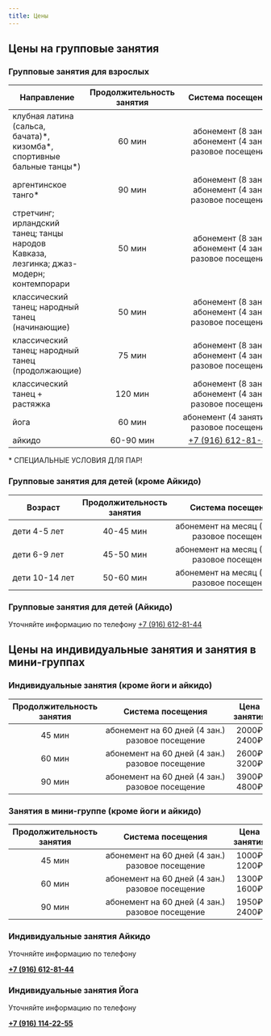 ```yaml
---
title: Цены
---
```


## Цены на групповые занятия

### Групповые занятия для взрослых

| Направление                                                                              | Продолжительность занятия |                          Система посещения                          |    Стоимость абонемента     |
| ---------------------------------------------------------------------------------------- | :-----------------------: | :-----------------------------------------------------------------: | :-------------------------: |
| клубная латина (сальса, бачата)\*, кизомба\*, спортивные бальные танцы\*)                |          60 мин           | <nobr>абонемент (8 зан.)<br>абонемент (4 зан.)<br>разовое посещение |   4800₽<br>2800₽<br>800₽    |
| аргентинское танго\*                                                                     |          90 мин           | <nobr>абонемент (8 зан.)<br>абонемент (4 зан.)<br>разовое посещение |   7200₽<br>4000₽<br>1200₽   |
| стретчинг; ирландский танец; танцы народов Кавказа, лезгинка;  джаз-модерн; контемпорари |          50 мин           | <nobr>абонемент (8 зан.)<br>абонемент (4 зан.)<br>разовое посещение |   4800₽<br>2800₽<br>800₽    |
| классический танец; народный танец (начинающие)                                          |          50 мин           | <nobr>абонемент (8 зан.)<br>абонемент (4 зан.)<br>разовое посещение |   4800₽<br>2800₽<br>800₽    |
| классический танец; народный танец (продолжающие)                                        |          75 мин           | <nobr>абонемент (8 зан.)<br>абонемент (4 зан.)<br>разовое посещение |   7200₽<br>4000₽<br>1200₽   |
| классический танец + растяжка                                                            |          120 мин          | <nobr>абонемент (8 зан.)<br>абонемент (4 зан.)<br>разовое посещение | 11200₽<br>6400₽<br>2000<br> |
| йога                                                                                     |          60 мин           |         <nobr>абонемент (4 занятия) / <br>разовое посещение         |            1400₽            |
| айкидо                                                                                   |         60-90 мин         |              [+7 (916) 612-81-44](tel://+79166128144)               |          уточняйте          |

\* СПЕЦИАЛЬНЫЕ УСЛОВИЯ ДЛЯ ПАР!

### Групповые занятия для детей (кроме Айкидо)

| Возраст               | Продолжительность занятия |                    Система посещения                    | Цена занятия  | Стоимость абонемента |
| --------------------- | :-----------------------: | :-----------------------------------------------------: | :-----------: | :------------------: |
| <nobr> дети 4-5 лет   |         40-45 мин         | <nobr>абонемент на месяц (8 зан.) <br>разовое посещение | 600₽<br> 800₽ |        4800₽         |
| <nobr> дети 6-9 лет   |         45-50 мин         | <nobr>абонемент на месяц (8 зан.) <br>разовое посещение | 600₽<br> 800₽ |        4800₽         |
| <nobr> дети 10-14 лет |         50-60 мин         | <nobr>абонемент на месяц (8 зан.) <br>разовое посещение | 600₽<br> 800₽ |        4800₽         |

### Групповые занятия для детей (Айкидо)

Уточняйте информацию по телефону [+7 (916) 612-81-44](tel://+79166128144)

## Цены на индивидуальные занятия и занятия в мини-группах

### Индивидуальные занятия (кроме йоги и айкидо)

| Продолжительность занятия |                     Система посещения                     |  Цена занятия   | Стоимость абонемента |
| :-----------------------: | :-------------------------------------------------------: | :-------------: | :------------------: |
|          45 мин           | <nobr>абонемент на 60 дней (4 зан.) <br>разовое посещение | 2000₽<br> 2400₽ |        8000₽         |
|          60 мин           | <nobr>абонемент на 60 дней (4 зан.) <br>разовое посещение | 2600₽<br> 3200₽ |        10400₽        |
|          90 мин           | <nobr>абонемент на 60 дней (4 зан.) <br>разовое посещение | 3900₽<br> 4800₽ |        15600₽        |

### Занятия в мини-группе (кроме йоги и айкидо)

| Продолжительность занятия |                     Система посещения                     |  Цена занятия   | С тоимость абонемента |
| :-----------------------: | :-------------------------------------------------------: | :-------------: | :-------------------: |
|          45 мин           | <nobr>абонемент на 60 дней (4 зан.) <br>разовое посещение | 1000₽<br> 1200₽ |         4000₽         |
|          60 мин           | <nobr>абонемент на 60 дней (4 зан.) <br>разовое посещение | 1300₽<br> 1600₽ |         5200₽         |
|          90 мин           | <nobr>абонемент на 60 дней (4 зан.) <br>разовое посещение | 1950₽<br> 2400₽ |         7800₽         |

### Индивидуальные занятия Айкидо

Уточняйте информацию по телефону

**[+7 (916) 612-81-44](tel://+79166128144)**

### Индивидуальные занятия Йога

Уточняйте информацию по телефону

**[+7 (916) 114-22-55](tel://+79161142255)**
